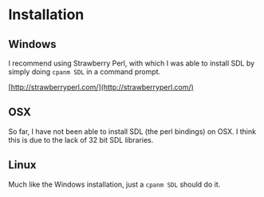 # Installation

## Windows

I recommend using Strawberry Perl, with which I was able to install
SDL by simply doing `cpanm SDL` in a command prompt.

[http://strawberryperl.com/](http://strawberryperl.com/)

## OSX

So far, I have not been able to install SDL (the perl bindings) on
OSX.  I think this is due to the lack of 32 bit SDL libraries.

## Linux

Much like the Windows installation, just a `cpanm SDL` should do it.
